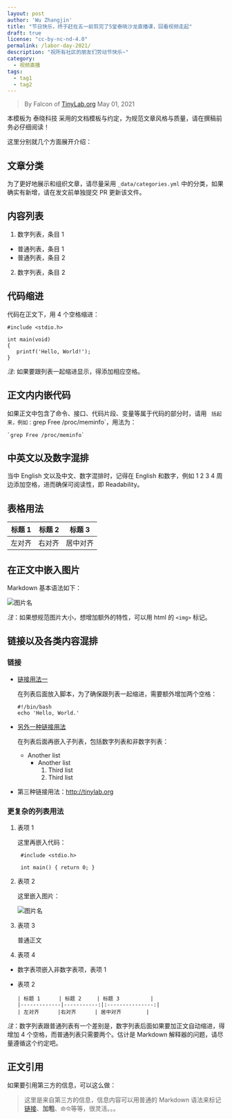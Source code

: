 ```yaml
---
layout: post
author: 'Wu Zhangjin'
title: "节日快乐，终于赶在五一前剪完了5堂泰晓沙龙直播课，回看视频走起"
draft: true
license: "cc-by-nc-nd-4.0"
permalink: /labor-day-2021/
description: "祝所有社区的朋友们劳动节快乐~"
category:
  - 视频直播
tags:
  - tag1
  - tag2
---
```


> By Falcon of [TinyLab.org][1]
> May 01, 2021

本模板为 泰晓科技 采用的文档模板与约定，为规范文章风格与质量，请在撰稿前务必仔细阅读！

这里分别就几个方面展开介绍：

## 文章分类

为了更好地展示和组织文章，请尽量采用 `_data/categories.yml` 中的分类，如果确实有新增，请在发文前单独提交 PR 更新该文件。

## 内容列表

1. 数字列表，条目 1
  * 普通列表，条目 1
  * 普通列表，条目 2

2. 数字列表，条目 2

## 代码缩进

代码在正文下，用 4 个空格缩进：

    #include <stdio.h>

    int main(void)
    {
       printf('Hello, World!');
    }

*注*: 如果要跟列表一起缩进显示，得添加相应空格。

## 正文内内嵌代码

如果正文中包含了命令、接口、代码片段、变量等属于代码的部分时，请用 ` 括起来，例如：`grep Free /proc/meminfo`，用法为：

    `grep Free /proc/meminfo`

## 中英文以及数字混排

当中 English 文以及中文、数字混排时，记得在 English 和数字，例如 1 2 3 4 周边添加空格，进而确保可阅读性，即 Readability。

## 表格用法

| 标题 1      | 标题 2     | 标题 3          |
|-------------|-----------:|:---------------:|
| 左对齐      |右对齐      | 居中对齐        |

## 在正文中嵌入图片

Markdown 基本语法如下：

![图片名](/images/weibo/tinylaborg.jpg '图片内容提示，可选')

*注*：如果想规范图片大小，想增加额外的特性，可以用 html 的 `<img>` 标记。

## 链接以及各类内容混排

### 链接

* [链接用法一][1]

  在列表后面放入脚本，为了确保跟列表一起缩进，需要额外增加两个空格：

      #!/bin/bash
      echo 'Hello, World.'


* [另外一种链接用法](http://tinylab.org)

  在列表后面再嵌入子列表，包括数字列表和非数字列表：

  * Another list
    * Another list
      1. Third list
      2. Third list


* 第三种链接用法：<http://tinylab.org>

### 更复杂的列表用法

1. 表项 1

    这里再嵌入代码：

        #include <stdio.h>

        int main() { return 0; }

2. 表项 2

    这里嵌入图片：

    ![图片名](/images/weibo/tinylaborg.jpg '图片内容描述信息')

3. 表项 3

    普通正文

4. 表项 4
  * 数字表项嵌入非数字表项，表项 1
  * 表项 2

        | 标题 1      | 标题 2     | 标题 3          |
        |-------------|-----------:|:---------------:|
        | 左对齐      |右对齐      | 居中对齐        |

*注*：数字列表跟普通列表有一个差别是，数字列表后面如果要加正文自动缩进，得增加 4 个空格，而普通列表只需要两个。估计是 Markdown 解释器的问题，请尽量遵循这个约定吧。

## 正文引用

如果要引用第三方的信息，可以这么做：

> 这里是来自第三方的信息，信息内容可以用普通的 Markdown 语法来标记[链接][1]、**加粗**、`命令`等等，很灵活。。。

[1]: http://tinylab.org
